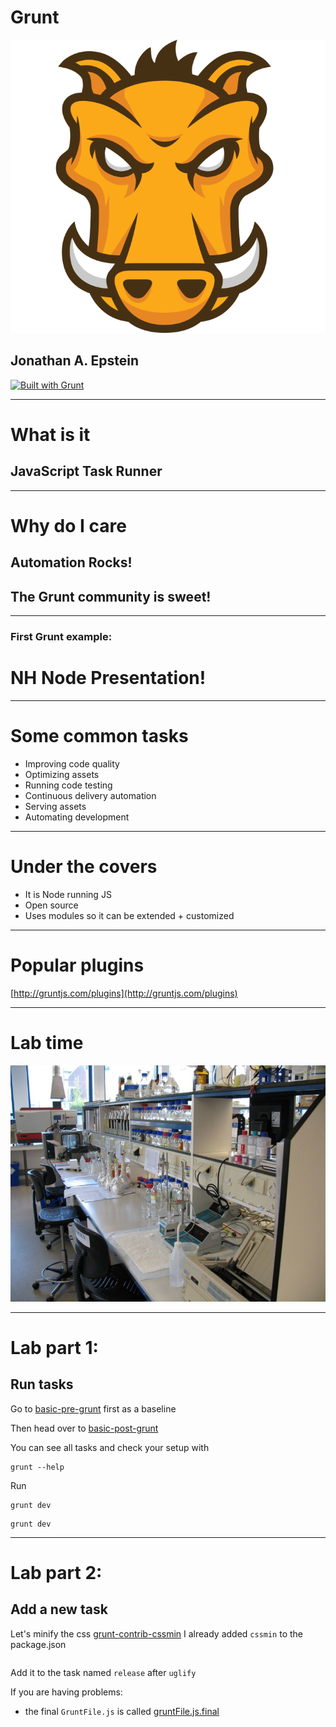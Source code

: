 # Grunt
![Grunt](./images/grunt.svg)
## Jonathan A. Epstein
<a href="http://gruntjs.com/"><img src="https://cdn.gruntjs.com/builtwith.png" alt="Built with Grunt"></a>

---

# What is it
## JavaScript Task Runner

---

# Why do I care
## Automation Rocks!
## The Grunt community is sweet!

---

### First Grunt example:
# NH Node Presentation!

---

# Some common tasks

- Improving code quality
- Optimizing assets
- Running code testing
- Continuous delivery automation
- Serving assets
- Automating development

---

# Under the covers
- It is Node running JS
- Open source
- Uses modules so it can be extended + customized

---

# Popular plugins
[http://gruntjs.com/plugins](http://gruntjs.com/plugins)

---

# Lab time
![Grunt](./images/lab.jpg)


---

# Lab part 1:
## Run tasks

Go to [basic-pre-grunt](./basic-pre-grunt) first as a baseline

Then head over to
[basic-post-grunt](./basic-post-grunt)

You can see all tasks and check your setup with

```
grunt --help
```

Run

```
grunt dev
```

```
grunt dev
```

---

# Lab part 2:
## Add a new task

Let's minify the css
[grunt-contrib-cssmin](https://github.com/gruntjs/grunt-contrib-cssmin)
I already added `cssmin` to the package.json

```

```

Add it to the task named `release` after `uglify`


If you are having problems:

- the final `GruntFile.js` is called [gruntFile.js.final](./gruntFile.js.final)